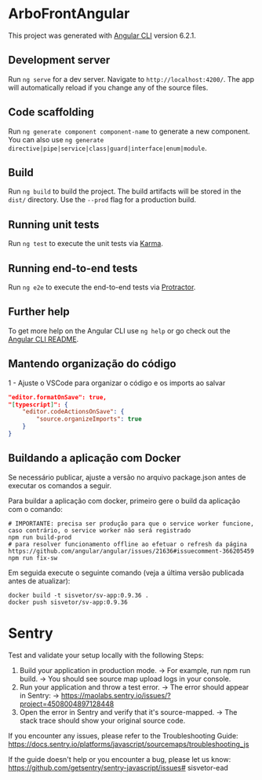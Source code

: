 # ArboFrontAngular

This project was generated with [Angular CLI](https://github.com/angular/angular-cli) version 6.2.1.

## Development server

Run `ng serve` for a dev server. Navigate to `http://localhost:4200/`. The app will automatically reload if you change any of the source files.

## Code scaffolding

Run `ng generate component component-name` to generate a new component. You can also use `ng generate directive|pipe|service|class|guard|interface|enum|module`.

## Build

Run `ng build` to build the project. The build artifacts will be stored in the `dist/` directory. Use the `--prod` flag for a production build.

## Running unit tests

Run `ng test` to execute the unit tests via [Karma](https://karma-runner.github.io).

## Running end-to-end tests

Run `ng e2e` to execute the end-to-end tests via [Protractor](http://www.protractortest.org/).

## Further help

To get more help on the Angular CLI use `ng help` or go check out the [Angular CLI README](https://github.com/angular/angular-cli/blob/master/README.md).

## Mantendo organização do código

1 - Ajuste o VSCode para organizar o código e os imports ao salvar

```json
"editor.formatOnSave": true,
"[typescript]": {
    "editor.codeActionsOnSave": {
        "source.organizeImports": true
    }
}
```

## Buildando a aplicação com Docker

Se necessário publicar, ajuste a versão no arquivo package.json antes de executar os comandos a seguir.

Para buildar a aplicação com docker, primeiro gere o build da aplicação com o comando:

```
# IMPORTANTE: precisa ser produção para que o service worker funcione, caso contrário, o service worker não será registrado
npm run build-prod
# para resolver funcionamento offline ao efetuar o refresh da página https://github.com/angular/angular/issues/21636#issuecomment-366205459
npm run fix-sw
```

Em seguida execute o seguinte comando (veja a última versão publicada antes de atualizar):

```
docker build -t sisvetor/sv-app:0.9.36 .
docker push sisvetor/sv-app:0.9.36
```


# Sentry

 Test and validate your setup locally with the following Steps:

   1. Build your application in production mode.
      → For example, run npm run build.
      → You should see source map upload logs in your console.
   2. Run your application and throw a test error.
      → The error should appear in Sentry:
      → https://maolabs.sentry.io/issues/?project=4508004897128448
   3. Open the error in Sentry and verify that it's source-mapped.
      → The stack trace should show your original source code.

   If you encounter any issues, please refer to the Troubleshooting Guide:
   https://docs.sentry.io/platforms/javascript/sourcemaps/troubleshooting_js

   If the guide doesn't help or you encounter a bug, please let us know:
   https://github.com/getsentry/sentry-javascript/issues#   s i s v e t o r - e a d  
 